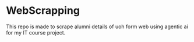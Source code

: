 # WebScrapping
This repo is made to  scrape alumni details of uoh form web using agentic ai for my IT course project.
